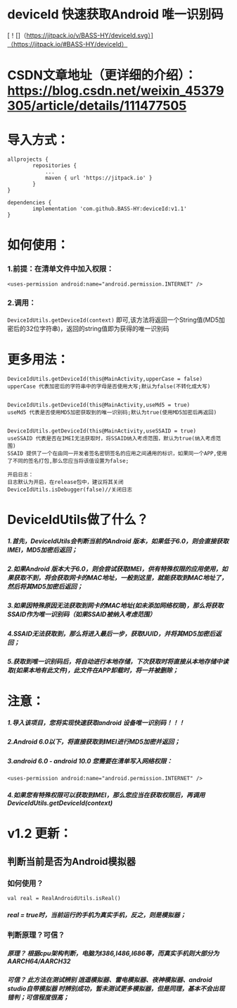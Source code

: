 # deviceId 快速获取Android 唯一识别码
[！[]（https://jitpack.io/v/BASS-HY/deviceId.svg）]（https://jitpack.io/#BASS-HY/deviceId）

# CSDN文章地址（更详细的介绍）：https://blog.csdn.net/weixin_45379305/article/details/111477505

# 导入方式：
```
allprojects {
		repositories {
			...
			maven { url 'https://jitpack.io' }
		}
}

dependencies {
	    implementation 'com.github.BASS-HY:deviceId:v1.1'
}
```

# 如何使用：
### 1.前提：在清单文件中加入权限：
```<uses-permission android:name="android.permission.INTERNET" />```

### 2.调用：
```DeviceIdUtils.getDeviceId(context)```
即可,该方法将返回一个String值(MD5加密后的32位字符串)，返回的string值即为获得的唯一识别码

# 更多用法：

```
DeviceIdUtils.getDeviceId(this@MainActivity,upperCase = false)
upperCase 代表加密后的字符串中的字母是否使用大写;默认为false(不转化成大写)


DeviceIdUtils.getDeviceId(this@MainActivity,useMd5 = true)
useMd5 代表是否使用MD5加密获取到的唯一识别码;默认为true(使用MD5加密后再返回)


DeviceIdUtils.getDeviceId(this@MainActivity,useSSAID = true)
useSSAID 代表是否在IMEI无法获取时，将SSAID纳入考虑范围，默认为true(纳入考虑范围)
SSAID 提供了一个在由同一开发者签名密钥签名的应用之间通用的标识，如果同一个APP,使用了不同的签名打包,那么您应当将该值设置为false;

开启日志：
日志默认为开启，在release包中，建议将其关闭
DeviceIdUtils.isDebugger(false)//关闭日志
```
# DeviceIdUtils做了什么？
#####  1.首先，DeviceIdUtils会判断当前的Android 版本，如果低于6.0，则会直接获取IMEI，MD5加密后返回；
#####  2.如果Android 版本大于6.0，则会尝试获取IMEI，供有特殊权限的应用使用，如果获取不到，将会获取网卡的MAC地址，一般到这里，就能获取到MAC地址了，然后将其MD5加密后返回；
#####  3.如果因特殊原因无法获取到网卡的MAC地址(如未添加网络权限)，那么将获取SSAID作为唯一识别码（如果SSAID被纳入考虑范围）
#####  4.SSAID无法获取到，那么将进入最后一步，获取UUID，并将其MD5加密后返回；
#####  5.获取到唯一识别码后，将自动进行本地存储，下次获取时将直接从本地存储中读取(如果本地有此文件)，此文件在APP卸载时，将一并被删除；


# 注意：
##### 1.导入该项目，您将实现快速获取android 设备唯一识别码！！！
##### 2.Android 6.0以下，将直接获取到IMEI进行MD5加密并返回；
##### 3.android 6.0 - android 10.0 您需要在清单写入网络权限：
```
<uses-permission android:name="android.permission.INTERNET" />
```
##### 4.如果您有特殊权限可以获取到IMEI，那么您应当在获取权限后，再调用DeviceIdUtils.getDeviceId(context)

# v1.2 更新：
## 判断当前是否为Android模拟器
### 如何使用？
```
val real = RealAndroidUtils.isReal()
```
##### real = true时，当前运行的手机为真实手机，反之，则是模拟器；

### 判断原理？可信？
##### 原理？ 根据cpu架构判断，电脑为I386,I486,I686等，而真实手机则大部分为AARCH64/AARCH32
##### 可信？ 此方法在测试辨别 逍遥模拟器、雷电模拟器、夜神模拟器、android studio自带模拟器 时辨别成功，暂未测试更多模拟器，但是同理，基本不会出现错判；可信程度很高；
